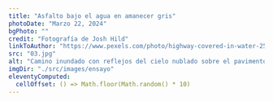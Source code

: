 ```yaml
---
title: "Asfalto bajo el agua en amanecer gris"
photoDate: "Marzo 22, 2024"
bgPhoto: ""
credit: "Fotografía de Josh Hild"
linkToAuthor: "https://www.pexels.com/photo/highway-covered-in-water-2524368/"
src: "03.jpg"
alt: "Camino inundado con reflejos del cielo nublado sobre el pavimento"
imgDir: "./src/images/ensayo"
eleventyComputed:
  cellOffset: () => Math.floor(Math.random() * 10)
---
```

